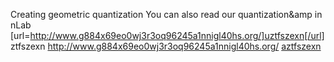 Creating geometric quantization You can also read our quantization&amp in nLab
[url=http://www.g884x69eo0wj3r3oq96245a1nnigl40hs.org/]uztfszexn[/url]
ztfszexn http://www.g884x69eo0wj3r3oq96245a1nnigl40hs.org/
<a href="http://www.g884x69eo0wj3r3oq96245a1nnigl40hs.org/">aztfszexn</a>
